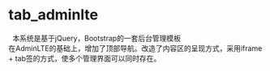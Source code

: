 # tab_adminlte
&nbsp;&nbsp;本系统是基于jQuery，Bootstrap的一套后台管理模板
<br/>
在AdminLTE的基础上，增加了顶部导航。改造了内容区的呈现方式，采用iframe + tab签的方式，使多个管理界面可以同时存在。